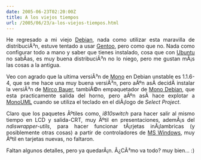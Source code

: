 ```yaml
---
date: 2005-06-23T02:20:00Z
title: A los viejos tiempos
url: /2005/06/23/a-los-viejos-tiempos.html
---
```


<div style="clear:both;"></div>
<p align="justify">He regresado a mi viejo <a href="http://www.debian.org">Debian</a>, nada como utilizar esta maravilla de distribuciÃ³n, estuve tentado a usar <a href="http://www.gentoo.org">Gentoo</a>, pero como que no. Nada como configurar todo a mano y saber que tienes instalado, cosa que con <a href="http://www.ubuntulinux.org">Ubuntu</a> no sabÃ­as, es muy buena distribuciÃ³n no lo niego, pero me gustan mÃ¡s las cosas a la antigua.</p>
<p align="justify">Veo con agrado que la ultima versiÃ³n de <a href="http://www.mono-project.com">Mono</a> en Debian unstable es 1.1.6-4, que se me hace una muy buena versiÃ³n, pero aÃºn asÃ­ decidÃ­ instalar la versiÃ³n de <a href="http://www.meebey.net/jaws/index.php?gadget=Blog&action=SingleView&id=24">Mirco Bauer</a>, tambiÃ©n empaquetador de <a href="http://pkg-mono.alioth.debian.org/">Mono Debian</a>, que esta practicamente salida del horno, pero aÃºn asÃ­ hace explotar a <a href="http://www.monouml.org">MonoUML</a> cuando se utiliza el teclado en el diÃ¡logo de <span style="font-style:italic;">Select Project</span>.</p>
<p align="justify">Claro que los paquetes Ãºtiles como, <span style="font-style:italic;">i810switch</span> para hacer salir al mismo tiempo en LCD y salida-CRT, muy Ãºtil en presentaciones, ademÃ¡s del <span style="font-style:italic;">ndiswrapper-utils</span>, para hacer funcionar tÃ¡rjetas inÃ¡lambricas (y posiblemente otras cosas) a partir de controladores de <a href="http://www.microsoft.com/windows">MS Windows</a>, muy Ãºtil en tarjetas nuevas, no faltaron. </p>
<p align="justify">Faltan algunos detalles, pero ya quedarÃ¡n. Â¿CÃ³mo va todo? muy bien... :)</p>
<div style="clear:both; padding-bottom: 0.25em;"></div>
